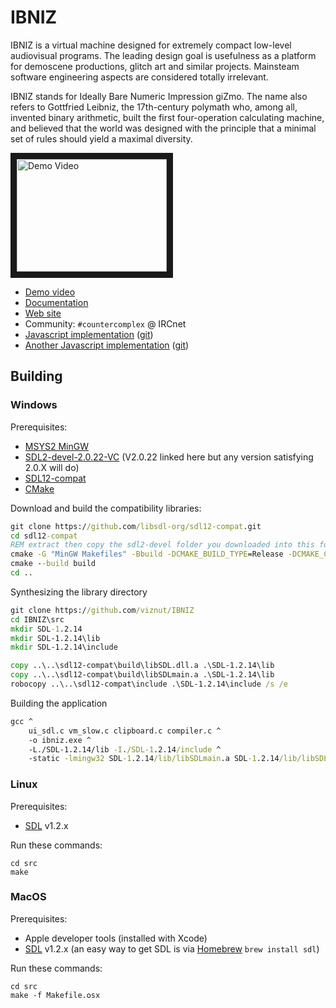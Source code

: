 # IBNIZ

IBNIZ is a virtual machine designed for extremely compact low-level audiovisual programs. The leading design goal is usefulness as a platform for demoscene productions, glitch art and similar projects. Mainsteam software engineering aspects are considered totally irrelevant.

IBNIZ stands for Ideally Bare Numeric Impression giZmo. The name also refers to Gottfried Leibniz, the 17th-century polymath who, among all, invented binary arithmetic, built the first four-operation calculating machine, and believed that the world was designed with the principle that a minimal set of rules should yield a maximal diversity.

<a href="http://www.youtube.com/watch?feature=player_embedded&v=aKMrBaXJvMs
" target="_blank"><img src="http://img.youtube.com/vi/aKMrBaXJvMs/0.jpg" 
alt="Demo Video" width="240" height="180" border="10" /></a>

* [Demo video](https://www.youtube.com/watch?v=aKMrBaXJvMs)
* [Documentation](src/ibniz.txt)
* [Web site](http://viznut.fi/ibniz/)
* Community: `#countercomplex` @ IRCnet
* [Javascript implementation](http://ibniz.breizh-entropy.org/) ([git](https://github.com/asiekierka/ibnjs))
* [Another Javascript implementation](https://flupe.github.io/jibniz/) ([git](https://github.com/flupe/jibniz))

## Building

### Windows
Prerequisites:
- [MSYS2 MinGW](https://www.msys2.org/)
- [SDL2-devel-2.0.22-VC](https://github.com/libsdl-org/SDL/releases/tag/release-2.0.22) (V2.0.22 linked here but any version satisfying 2.0.X will do)
- [SDL12-compat](https://github.com/libsdl-org/sdl12-compat)
- [CMake](https://cmake.org/)

Download and build the compatibility libraries:
```bat
git clone https://github.com/libsdl-org/sdl12-compat.git
cd sdl12-compat
REM extract then copy the sdl2-devel folder you downloaded into this folder
cmake -G "MinGW Makefiles" -Bbuild -DCMAKE_BUILD_TYPE=Release -DCMAKE_C_COMPILER=gcc -DSDL2_INCLUDE_DIR=./SDL2-2.0.22/include .
cmake --build build
cd ..
```

Synthesizing the library directory
```bat
git clone https://github.com/viznut/IBNIZ
cd IBNIZ\src
mkdir SDL-1.2.14
mkdir SDL-1.2.14\lib
mkdir SDL-1.2.14\include

copy ..\..\sdl12-compat\build\libSDL.dll.a .\SDL-1.2.14\lib
copy ..\..\sdl12-compat\build\libSDLmain.a .\SDL-1.2.14\lib
robocopy ..\..\sdl12-compat\include .\SDL-1.2.14\include /s /e
```

Building the application
```bat
gcc ^
    ui_sdl.c vm_slow.c clipboard.c compiler.c ^
    -o ibniz.exe ^
    -L./SDL-1.2.14/lib -I./SDL-1.2.14/include ^
    -static -lmingw32 SDL-1.2.14/lib/libSDLmain.a SDL-1.2.14/lib/libSDL.dll.a -lwinmm -lm
```

### Linux

Prerequisites:
* [SDL](https://www.libsdl.org) v1.2.x

Run these commands:
```
cd src
make
```

### MacOS

Prerequisites:
* Apple developer tools (installed with Xcode)
* [SDL](https://www.libsdl.org) v1.2.x (an easy way to get SDL is via [Homebrew](https://brew.sh) `brew install sdl`)

Run these commands:
```
cd src
make -f Makefile.osx
```


